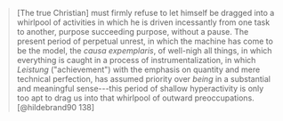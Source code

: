 > [The true Christian] must firmly refuse to let himself be dragged
> into a whirlpool of activities in which he is driven incessantly
> from one task to another, purpose succeeding purpose, without a
> pause.  The present period of perpetual unrest, in which the
> machine has come to be the model, the *causa expemplaris*, of
> well-nigh all things, in which everything is caught in a process
> of instrumentalization, in which *Leistung* ("achievement") with
> the emphasis on quantity and mere technical perfection, has
> assumed priority over *being* in a substantial and meaningful
> sense---this period of shallow hyperactivity is only too apt to
> drag us into that whirlpool of outward preoccupations.
> [@hildebrand90 138]